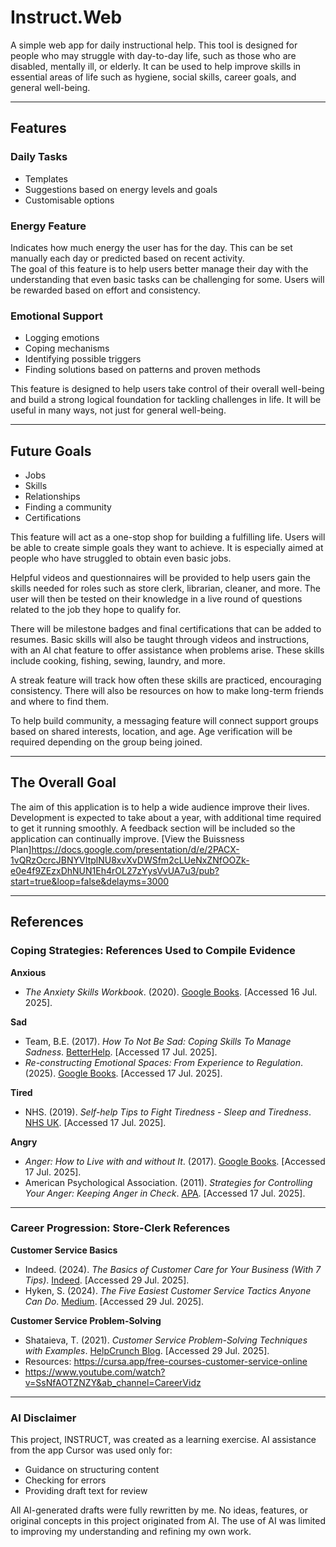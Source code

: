 # Instruct.Web

A simple web app for daily instructional help. This tool is designed for people who may struggle with day-to-day life, such as those who are disabled, mentally ill, or elderly. It can be used to help improve skills in essential areas of life such as hygiene, social skills, career goals, and general well-being.

---

## Features

### Daily Tasks
- Templates  
- Suggestions based on energy levels and goals  
- Customisable options  

### Energy Feature
Indicates how much energy the user has for the day. This can be set manually each day or predicted based on recent activity.  
The goal of this feature is to help users better manage their day with the understanding that even basic tasks can be challenging for some. Users will be rewarded based on effort and consistency.

### Emotional Support
- Logging emotions  
- Coping mechanisms  
- Identifying possible triggers  
- Finding solutions based on patterns and proven methods  

This feature is designed to help users take control of their overall well-being and build a strong logical foundation for tackling challenges in life. It will be useful in many ways, not just for general well-being.

---

## Future Goals
- Jobs  
- Skills  
- Relationships  
- Finding a community  
- Certifications  

This feature will act as a one-stop shop for building a fulfilling life. Users will be able to create simple goals they want to achieve. It is especially aimed at people who have struggled to obtain even basic jobs.  

Helpful videos and questionnaires will be provided to help users gain the skills needed for roles such as store clerk, librarian, cleaner, and more. The user will then be tested on their knowledge in a live round of questions related to the job they hope to qualify for.  

There will be milestone badges and final certifications that can be added to resumes. Basic skills will also be taught through videos and instructions, with an AI chat feature to offer assistance when problems arise. These skills include cooking, fishing, sewing, laundry, and more.  

A streak feature will track how often these skills are practiced, encouraging consistency. There will also be resources on how to make long-term friends and where to find them.  

To help build community, a messaging feature will connect support groups based on shared interests, location, and age. Age verification will be required depending on the group being joined.


---

## The Overall Goal

The aim of this application is to help a wide audience improve their lives. Development is expected to take about a year, with additional time required to get it running smoothly. A feedback section will be included so the application can continually improve.
[View the Buissness Plan]https://docs.google.com/presentation/d/e/2PACX-1vQRzOcrcJBNYVItplNU8xvXvDWSfm2cLUeNxZNfOOZk-e0e4f9ZEzxDhNUN1Eh4rOL27zYysVvUA7u3/pub?start=true&loop=false&delayms=3000

---

## References  

### Coping Strategies: References Used to Compile Evidence  

**Anxious**  
- *The Anxiety Skills Workbook*. (2020). [Google Books](https://books.google.ie/books?hl=en&lr=&id=he-0DwAAQBAJ&oi=fnd&pg=PT10&ots=aKwbveUTt1&sig=2khzNMMSofboKqDJOSfWxSLjLdc&redir_esc=y#v=onepage&q&f=false). [Accessed 16 Jul. 2025].

**Sad**  
- Team, B.E. (2017). *How To Not Be Sad: Coping Skills To Manage Sadness*. [BetterHelp](https://www.betterhelp.com/advice/how-to/learning-how-to-not-be-sad-coping-mechanisms/). [Accessed 17 Jul. 2025].  
- *Re-constructing Emotional Spaces: From Experience to Regulation*. (2025). [Google Books](https://books.google.ie/books?hl=en&lr=&id=uLe2fJRHQGoC&oi=fnd&pg=PA121&dq=dealing+with+sadness&ots=m4sfs7v-55&sig=_tBaIdU8aqYYGyfQMCXJbbG94UA&redir_esc=y#v=onepage&q=dealing%20with%20sadness&f=false). [Accessed 17 Jul. 2025].

**Tired**  
- NHS. (2019). *Self-help Tips to Fight Tiredness - Sleep and Tiredness*. [NHS UK](https://www.nhs.uk/live-well/sleep-and-tiredness/self-help-tips-to-fight-fatigue/). [Accessed 17 Jul. 2025].

**Angry**  
- *Anger: How to Live with and without It*. (2017). [Google Books](https://books.google.ie/books?hl=en&lr=&id=TsdBDAAAQBAJ&oi=fnd&pg=PA1&dq=dealing+with+anger&ots=p3covhKKjw&sig=J2sXpCkYINl0Xqbj7Ym7P57LqX4&redir_esc=y#v=onepage&q=dealing%20with%20anger&f=false). [Accessed 17 Jul. 2025].  
- American Psychological Association. (2011). *Strategies for Controlling Your Anger: Keeping Anger in Check*. [APA](https://www.apa.org/topics/anger/strategies-controlling). [Accessed 17 Jul. 2025].

---

### Career Progression: Store-Clerk References  

**Customer Service Basics**  
- Indeed. (2024). *The Basics of Customer Care for Your Business (With 7 Tips)*. [Indeed](https://www.indeed.com/hire/c/info/customer-care). [Accessed 29 Jul. 2025].  
- Hyken, S. (2024). *The Five Easiest Customer Service Tactics Anyone Can Do*. [Medium](https://hyken.medium.com/the-five-easiest-customer-service-tactics-anyone-can-do-431ca7a85bf3). [Accessed 29 Jul. 2025].

**Customer Service Problem-Solving**  
- Shataieva, T. (2021). *Customer Service Problem-Solving Techniques with Examples*. [HelpCrunch Blog](https://helpcrunch.com/blog/customer-service-problem-solving/). [Accessed 29 Jul. 2025].  
- Resources: https://cursa.app/free-courses-customer-service-online  
- https://www.youtube.com/watch?v=SsNfAOTZNZY&ab_channel=CareerVidz  

---

### AI Disclaimer  
This project, INSTRUCT, was created as a learning exercise. AI assistance from the app Cursor was used only for:  

- Guidance on structuring content  
- Checking for errors  
- Providing draft text for review  

All AI-generated drafts were fully rewritten by me. No ideas, features, or original concepts in this project originated from AI. The use of AI was limited to improving my understanding and refining my own work.  
